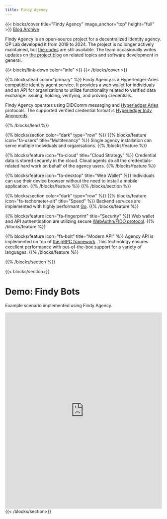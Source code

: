 ```yaml
---
title: Findy Agency
---
```


{{< blocks/cover title="Findy Agency" image_anchor="top" height="full" >}}
<a class="btn btn-lg btn-primary me-3 mb-4" href="/blog/">
  Blog <i class="fas fa-arrow-alt-circle-right ms-2"></i>
</a>
<a class="btn btn-lg btn-secondary me-3 mb-4" href="https://github.com/findy-network">
  Archive <i class="fab fa-github ms-2 "></i>
</a>
<p class="lead mt-5">Findy Agency is an open-source project for a decentralized identity agency.
OP Lab developed it from 2019 to 2024. The project is no longer actively maintained,
but <a href="https://github.com/findy-network">the codes</a> are still available.
The team occasionally writes updates on <a href="/blog">the project blog</a> on related topics
and software development in general.
</p>
{{< blocks/link-down color="info" >}}
{{< /blocks/cover >}}

{{% blocks/lead color="primary" %}}
Findy Agency is a Hyperledger-Aries compatible identity agent service. It provides a web wallet for
individuals and an API for organizations to utilize functionality related to verified data exchange:
issuing, holding, verifying, and proving credentials.

Findy Agency operates using DIDComm messaging and [Hyperledger Aries](https://www.hyperledger.org/use/aries) protocols.
The supported verified credential format is [Hyperledger Indy Anoncreds](https://github.com/hyperledger/indy-sdk).

{{% /blocks/lead %}}

{{% blocks/section color="dark" type="row" %}}
 {{% blocks/feature icon="fa-users" title="Multitenancy" %}}
Single agency installation can serve multiple individuals and organisations.
 {{% /blocks/feature %}}

 {{% blocks/feature icon="fa-cloud" title="Cloud Strategy" %}}
Credential data is stored securely in the cloud. Cloud agents do all the credentials-related hard work on behalf of the agency users.
 {{% /blocks/feature %}}

 {{% blocks/feature icon="fa-desktop" title="Web Wallet" %}}
Individuals can use their device browser without the need to install a mobile application.
 {{% /blocks/feature %}}
{{% /blocks/section %}}

{{% blocks/section color="dark" type="row" %}}
 {{% blocks/feature icon="fa-tachometer-alt" title="Speed" %}}
Backend services are implemented with highly performant [Go](https://golang.org/).
 {{% /blocks/feature %}}

 {{% blocks/feature icon="fa-fingerprint" title="Security" %}}
Web wallet and API authentication are utilizing secure [WebAuthn/FIDO protocol](https://webauthn.guide/).
 {{% /blocks/feature %}}

 {{% blocks/feature icon="fa-bolt" title="Modern API" %}}
Agency API is implemented on top of [the gRPC framework](https://grpc.io/). This technology ensures excellent performance with out-of-the-box support for a variety of languages.
 {{% /blocks/feature %}}

{{% /blocks/section %}}

{{< blocks/section>}}
 <div class="col">
  <h1 class="text-center">Demo: Findy Bots</h1>
  <p class="text-center">Example scenario implemented using Findy Agency.</p>
  <div class="text-center">
   <iframe style="max-width:100%" width="1120" height="630" src="https://www.youtube.com/embed/gVr8KwISMS4" title="YouTube video player" frameborder="0" allow="accelerometer; autoplay; clipboard-write; encrypted-media; gyroscope; picture-in-picture" allowfullscreen></iframe>
  </div>
 </div>
{{< /blocks/section>}}
